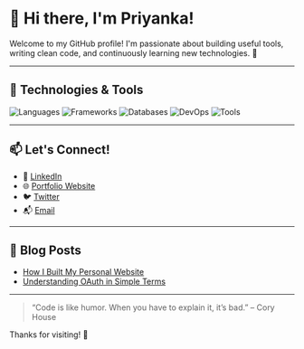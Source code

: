 # 👋 Hi there, I'm Priyanka!

Welcome to my GitHub profile! I'm passionate about building useful tools, writing clean code, and continuously learning new technologies. 🚀

---

## 🔧 Technologies & Tools

![Languages](https://skillicons.dev/icons?i=js,ts,python,java,go,html,css)
![Frameworks](https://skillicons.dev/icons?i=react,nextjs,nodejs,express,django,flask)
![Databases](https://skillicons.dev/icons?i=mysql,postgres,mongodb,redis)
![DevOps](https://skillicons.dev/icons?i=docker,kubernetes,aws,vercel,githubactions)
![Tools](https://skillicons.dev/icons?i=git,vscode,linux,figma)

---

## 📫 Let's Connect!

- 💼 [LinkedIn](https://www.linkedin.com/in/your-profile)
- 🌐 [Portfolio Website](https://yourwebsite.com)
- 🐦 [Twitter](https://twitter.com/yourhandle)
- 📬 [Email](mailto:your.email@example.com)

---

## 📝 Blog Posts

<!-- BLOG-POST-LIST:START -->
- [How I Built My Personal Website](https://yourblog.com/post)
- [Understanding OAuth in Simple Terms](https://yourblog.com/post)
<!-- BLOG-POST-LIST:END -->

---

> “Code is like humor. When you have to explain it, it’s bad.” – Cory House

Thanks for visiting! 🎉
